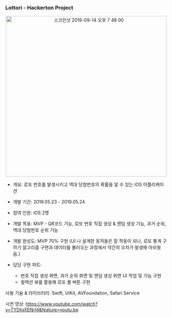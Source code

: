 ### Lottori - Hackerton Project

<p align="center">
<img width="500" alt="스크린샷 2019-09-14 오후 7 48 00" src="https://user-images.githubusercontent.com/29372705/64907055-cda02900-d728-11e9-95ab-237661e24da1.png">
</p>
</div>

- 개요: 로또 번호를 발생시키고 역대 당첨번호의 확률을 알 수 있는 iOS 어플리케이션

- 개발 기간: 2019.05.23 - 2019.05.24

- 참여 인원: iOS 2명

- 개발 목표: MVP - QR코드 기능, 로또 번호 직접 생성 & 랜덤 생성 기능, 과거 순위, 역대 당첨번호 순위 기능

- 개발 완성도: MVP 70% 구현 (UI 나 설계한 동작들은 잘 작동이 되나, 로또 통계 구하기 알고리즘 구현과 데이터를 불러오는 과정에서 약간의 오차가 발생해 아쉬웠음.)

- 담당 구현 파트:
  - 번호 직접 생성 화면, 과거 순위 화면 및 랜덤 생성 화면 UI 작업 및 기능 구현
  - 컬렉션 뷰를 활용해 로또 볼 버튼 구현
  
사용 기술 & 라이브러리: Swift, UIKit, AVFoundation, Safari Service

시연 영상: https://www.youtube.com/watch?v=TYDtgXENrI4&feature=youtu.be
